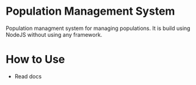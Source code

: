 # Population Management System

Population managment system for managing populations. 
It is build using NodeJS without using any framework.

# How to Use

- Read docs